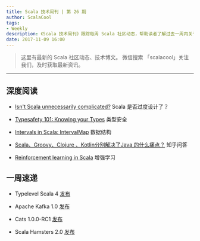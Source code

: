 ```yaml
---
title: Scala 技术周刊 | 第 26 期
author: ScalaCool
tags:
- Weekly
description: 《Scala 技术周刊》跟踪每周 Scala 社区动态，帮助读者了解过去一周内关于 Scala 发生的事情。
date: 2017-11-09 16:00
---
```


> 这里有最新的 Scala 社区动态、技术博文。
微信搜索 「scalacool」关注我们，及时获取最新资讯。

***

## 深度阅读

- [Isn't Scala unnecessarily complicated?](https://www.quora.com/Isnt-Scala-unnecessarily-complicated)
  Scala 是否过度设计了？

- [Typesafety 101: Knowing your Types](https://www.cakesolutions.net/teamblogs/typesafety-101-knowing-your-types)
  类型安全

- [Intervals in Scala: IntervalMap](https://github.com/rklaehn/intervalset/blob/master/IntervalMap.md#intervalmap)
  数据结构

- [Scala、Groovy、Clojure 、Kotlin分别解决了Java 的什么痛点？](https://www.zhihu.com/question/48633827)
  知乎问答

- [Reinforcement learning in Scala](http://www.scalaformachinelearning.com/2017/10/reinforcement-learning-in-scala.html)
  增强学习

## 一周速递

- Typelevel Scala 4 [发布](https://github.com/typelevel/scala/blob/typelevel-readme/notes/typelevel-4.md)

- Apache Kafka 1.0 [发布](https://t.co/FMDyOxOtD5)

- Cats 1.0.0-RC1 [发布](https://github.com/typelevel/cats/tree/master/scalafix)

- Scala Hamsters 2.0 [发布](https://github.com/scala-hamsters/hamsters)
